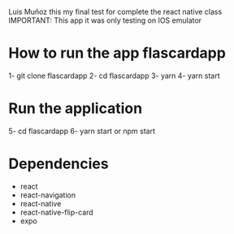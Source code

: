 Luis Muñoz this my final test for complete the react native class
 IMPORTANT: This app it was only testing on IOS emulator
 

 # How to run the app flascardapp

 1- git clone flascardapp
 2- cd flascardapp
 3- yarn
 4- yarn start

 # Run the application
 
5-  cd flascardapp
6- yarn start or npm start
 
 # Dependencies

+ react
+ react-navigation
+ react-native
+ react-native-flip-card
+ expo


